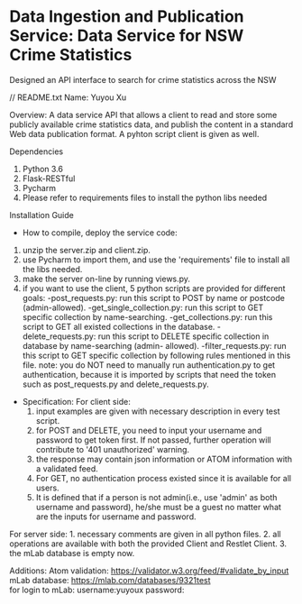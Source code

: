 # Data Ingestion and Publication Service: Data Service for NSW Crime Statistics
Designed an API interface to search for crime statistics across the NSW


// README.txt 
Name: Yuyou Xu

Overview:
A data service API that allows a client to read and store some publicly available crime statistics data, and publish the content in a standard Web data publication format. A pyhton script client is given as well.

Dependencies
1. Python 3.6
2. Flask-RESTful
3. Pycharm
4. Please refer to requirements files to install the python libs needed


Installation Guide 
- How to compile, deploy the service code:
1. unzip the server.zip and client.zip.
2. use Pycharm to import them, and use the 'requirements' file to install all the libs needed.
3. make the server on-line by running views.py.
4. if you want to use the client, 5 python scripts are provided for different goals:
	-post_requests.py: run this script to POST by name or postcode (admin-allowed).
	-get_single_collection.py: run this script to GET specific collection by name-searching.
	-get_collections.py: run this script to GET all existed collections in the database.
	-delete_requests.py: run this script to DELETE specific collection in database by name-searching (admin-		allowed).
	-filter_requests.py: run this script to GET specific collection by following rules mentioned in this file.
	note: you do NOT need to manually run authentication.py to get authentication, because it is imported by 		scripts that need the token such as post_requests.py and delete_requests.py.


- Specification:
For client side:
	1. input examples are given with necessary description in every test script.
	2. for POST and DELETE, you need to input your username and password to get token first. If not passed, 		further operation will contribute to '401 unauthorized' warning.
	3. the response may contain json information or ATOM information with a validated feed.
	4. For GET, no authentication process existed since it is available for all users. 
	5. It is defined that if a person is not admin(i.e., use 'admin' as both username and password), he/she 		must be a guest no matter what are the inputs for username and password.

For server side:
	1. necessary comments are given in all python files.
	2. all operations are available with both the provided Client and Restlet Client.
	3. the mLab database is empty now.

Additions:
	Atom validation: https://validator.w3.org/feed/#validate_by_input
	mLab database: https://mlab.com/databases/9321test 	
	for login to mLab: username:yuyoux password:
	
